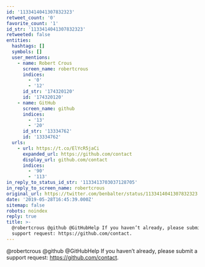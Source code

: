 ```yaml
---
id: '1133414041307832323'
retweet_count: '0'
favorite_count: '1'
id_str: '1133414041307832323'
retweeted: false
entities:
  hashtags: []
  symbols: []
  user_mentions:
    - name: Robert Crous
      screen_name: robertcrous
      indices:
        - '0'
        - '12'
      id_str: '174320120'
      id: '174320120'
    - name: GitHub
      screen_name: github
      indices:
        - '13'
        - '20'
      id_str: '13334762'
      id: '13334762'
  urls:
    - url: https://t.co/ElYcR5jaCi
      expanded_url: https://github.com/contact
      display_url: github.com/contact
      indices:
        - '90'
        - '113'
in_reply_to_status_id_str: '1133413703037128705'
in_reply_to_screen_name: robertcrous
original_url: https://twitter.com/benbalter/status/1133414041307832323
date: '2019-05-28T16:45:39.000Z'
sitemap: false
robots: noindex
reply: true
title: >-
  @robertcrous @github @GitHubHelp If you haven’t already, please submit a
  support request: https://github.com/contact.
---
```


@robertcrous @github @GitHubHelp If you haven’t already, please submit a support request: https://github.com/contact.